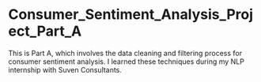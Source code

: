 # Consumer_Sentiment_Analysis_Project_Part_A
This is Part A, which involves the data cleaning and filtering process for consumer sentiment analysis. I learned these techniques during my NLP internship with Suven Consultants.
